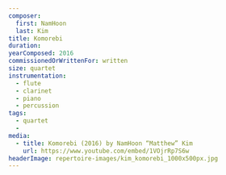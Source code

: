 ```yaml
---
composer:
  first: NamHoon
  last: Kim
title: Komorebi
duration:
yearComposed: 2016
commissionedOrWrittenFor: written
size: quartet
instrumentation:
  - flute
  - clarinet
  - piano
  - percussion
tags:
  - quartet
  -
media:
  - title: Komorebi (2016) by NamHoon “Matthew” Kim
    url: https://www.youtube.com/embed/1VOjrRp7S6w
headerImage: repertoire-images/kim_komorebi_1000x500px.jpg
---
```

